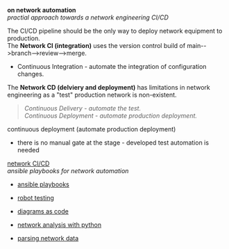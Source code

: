 **on network automation**  
 _practial approach towards a network engineering CI/CD_  
 
The CI/CD pipeline should be the only way to deploy network equipment to production.  
The **Network CI (integration)** uses the version control build of main-->branch-->review-->merge.  
* Continuous Integration - automate the integration of configuration changes.  

The **Network CD (delviery and deployment)** has limitations in network engineering as a "test" production network is non-existent.  
>_Continuous Delivery - automate the test._  
>_Continuous Deployment - automate production deployment._  

 continuous deployment (automate production deployment)    
* there is no manual gate at the stage - developed test automation is needed 

[network CI/CD](https://github.com/sdncoder/network-ci-cd)  
_ansible playbooks for network automation_  
* [ansible playbooks](https://github.com/sdncoder/playbooks)  


* [robot testing](https://github.com/sdncoder/robot)  
* [diagrams as code](https://github.com/sdncoder/diagrams)
* [network analysis with python](https://github.com/sdncoder/sr-te-networkx)  
* [parsing network data](https://github.com/sdncoder/text-parsing)  










 
